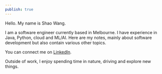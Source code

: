 ```yaml
---
publish: true
---
```


Hello.
My name is Shao Wang.

I am a software engineer currently based in Melbourne. I have experience in Java, Python, cloud and ML/AI. Here are my notes, mainly about software development but also contain various other topics.

You can connect me on [LinkedIn](https://www.linkedin.com/in/shao-wang/).

Outside of work, I enjoy spending time in nature, driving and explore new things.